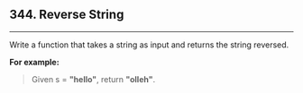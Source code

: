 ## 344. Reverse String 


---

Write a function that takes a string as input and returns the string reversed.

**For example:**

> Given s = **"hello"**, return **"olleh"**.